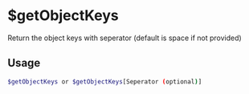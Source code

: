 # $getObjectKeys

Return the object keys with seperator (default is space if not provided)

## Usage

```bash
$getObjectKeys or $getObjectKeys[Seperator (optional)]
```

